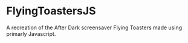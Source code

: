 # FlyingToastersJS
A recreation of the After Dark screensaver Flying Toasters made using primarly Javascript.
